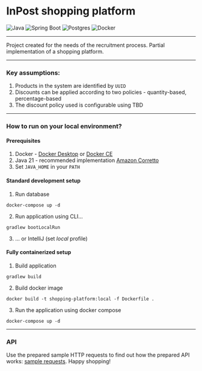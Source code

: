 # InPost shopping platform

![Java](https://img.shields.io/badge/java-%23ED8B00.svg?style=flat-square&logo=openjdk&logoColor=white)
![Spring Boot](https://img.shields.io/badge/Spring_Boot-6DB33F?style=flat-square&logo=spring-boot&logoColor=white)
![Postgres](https://img.shields.io/badge/postgres-%23316192.svg?style=flat-square&logo=postgresql&logoColor=white)
![Docker](https://img.shields.io/badge/Docker-2CA5E0?style=flat-square&logo=docker&logoColor=white)

---

Project created for the needs of the recruitment process. Partial implementation of a shopping platform. 

---

### Key assumptions:
1. Products in the system are identified by `UUID`
2. Discounts can be applied according to two policies - quantity-based, percentage-based
3. The discount policy used is configurable using TBD

---

### How to run on your local environment?
#### Prerequisites
1. Docker - [Docker Desktop](https://docs.docker.com/desktop/) or [Docker CE](https://docs.docker.com/engine/install/)
2. Java 21 - recommended implementation [Amazon Corretto](https://docs.aws.amazon.com/corretto/latest/corretto-21-ug/what-is-corretto-21.html)
3. Set `JAVA_HOME` in your `PATH`

#### Standard development setup
1. Run database
```
docker-compose up -d
```
2. Run application using CLI...
```
gradlew bootLocalRun
```
3. ... or IntelliJ (set *local* profile)

#### Fully containerized setup
1. Build application
```
gradlew build
```
2. Build docker image
```
docker build -t shopping-platform:local -f Dockerfile .
```
3. Run the application using docker compose
```
docker-compose up -d
```
---
### API
Use the prepared sample HTTP requests to find out how the prepared API works: [sample requests](intellij_http_client/products/products.rest). Happy shopping!
